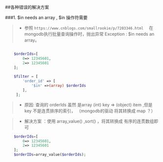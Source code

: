 ##各种错误的解决方案

###1.  $in needs an array , $in 操作符需要

>* 参照 `https://www.cnblogs.com/smallrookie/p/7203346.html`
>　在mongodb执行批量查询操作时，抛出异常 Exception : $in needs an array。  

```php
 
    $orderIds=[
        0=> 12345601,
        2=> 12345601
    ];   
   
    $filter = [
        'order_id' => [
            '$in' =>(array) $orderIds
        ],
     ];
```

>* 原因:  查询的 orderIds 虽然 是array  (int) key  => (object) item ,但是key 不是连贯排序的索引，  （mongodb的驱动 将其转换成 map ？）

>*  解决方案 ：使用 array_value() ,sort()  ，将其转换成 有序的连贯数组即可
````php
    $orderIds=[
        0=> 12345601,
        2=> 12345601
    ];  
    $orderIDs=array_value($orderIds);           
````


